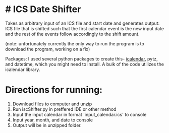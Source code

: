 # # ICS Date Shifter
Takes as arbitrary input of an ICS file and start date and generates output: ICS file that is shifted such that the first calendar event is the new input date and the rest of the events follow accordingly to the shift amount.

(note: unfortunately currently the only way to run the program is to download the program, working on a fix)

Packages: I used several python packages to create this- [icalendar](https://pypi.org/project/icalendar/), pytz, and datetime, which you might need to install.  A bulk of the code utilizes the icalendar library. 

# Directions for running:

1. Download files to computer and unzip
2. Run iscShifter.py in preffered IDE or other method
3. Input the input calendar in format 'input_calendar.ics' to console
4. Input year, month, and date to console
5. Output will be in unzipped folder.

